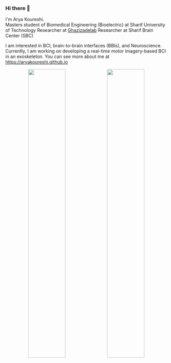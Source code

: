 ### Hi there 👋
I'm Arya Koureshi.  
Masters student of Biomedical Engineering (Bioelectric) at Sharif University of Technology
Researcher at [Ghazizadelab](https://www.ghazizadehlab.org/index.php/people/)
Researcher at Sharif Brain Center (SBC)

I am interested in BCI, brain-to-brain interfaces (BBIs), and Neuroscience. Currently, I am working on developing a real-time motor imagery-based BCI in an exoskeleton.
You can see more about me at https://aryakoureshi.github.io

<p align="center">
  <img width="48%" src="https://github-readme-stats.vercel.app/api?username=aryakoureshi&show_icons=true&theme=tokyonight" />
  <img width="48%" src="https://github-readme-streak-stats.herokuapp.com/?user=aryakoureshi&theme=tokyonight" />
</p>

<!--
**AryaKoureshi/AryaKoureshi** is a ✨ _special_ ✨ repository because its `README.md` (this file) appears on your GitHub profile.

Here are some ideas to get you started:

- 🔭 I’m currently working on ...
- 🌱 I’m currently learning ...
- 👯 I’m looking to collaborate on ...
- 🤔 I’m looking for help with ...
- 💬 Ask me about ...
- 📫 How to reach me: ...
- 😄 Pronouns: ...
- ⚡ Fun fact: ...
-->

